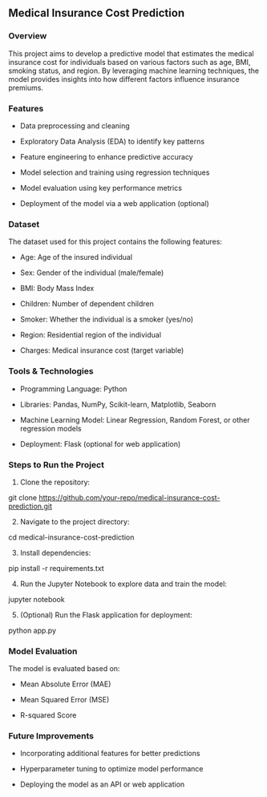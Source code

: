 ## Medical Insurance Cost Prediction

### Overview

This project aims to develop a predictive model that estimates the medical insurance cost for individuals based on various factors such as age, BMI, smoking status, and region. By leveraging machine learning techniques, the model provides insights into how different factors influence insurance premiums.

### Features

- Data preprocessing and cleaning

- Exploratory Data Analysis (EDA) to identify key patterns

- Feature engineering to enhance predictive accuracy

- Model selection and training using regression techniques

- Model evaluation using key performance metrics

- Deployment of the model via a web application (optional)

### Dataset

The dataset used for this project contains the following features:

- Age: Age of the insured individual

- Sex: Gender of the individual (male/female)

- BMI: Body Mass Index

- Children: Number of dependent children

- Smoker: Whether the individual is a smoker (yes/no)

- Region: Residential region of the individual

- Charges: Medical insurance cost (target variable)

### Tools & Technologies

- Programming Language: Python

- Libraries: Pandas, NumPy, Scikit-learn, Matplotlib, Seaborn

- Machine Learning Model: Linear Regression, Random Forest, or other regression models

- Deployment: Flask (optional for web application)

### Steps to Run the Project

1. Clone the repository:

git clone https://github.com/your-repo/medical-insurance-cost-prediction.git

2. Navigate to the project directory:

cd medical-insurance-cost-prediction

3. Install dependencies:

pip install -r requirements.txt

4. Run the Jupyter Notebook to explore data and train the model:

jupyter notebook

5. (Optional) Run the Flask application for deployment:

python app.py

### Model Evaluation

The model is evaluated based on:

- Mean Absolute Error (MAE)

- Mean Squared Error (MSE)

- R-squared Score

### Future Improvements

- Incorporating additional features for better predictions

- Hyperparameter tuning to optimize model performance

- Deploying the model as an API or web application
